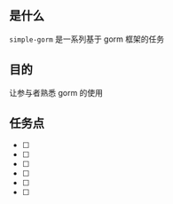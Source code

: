 ## 是什么
`simple-gorm` 是一系列基于 gorm 框架的任务

## 目的
让参与者熟悉 gorm 的使用

## 任务点

- [ ] 
- [ ] 
- [ ] 
- [ ] 
- [ ] 
- [ ] 